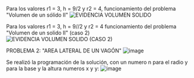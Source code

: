 Para los valores r1 = 3, h = 9/2 y r2 = 4, funcionamiento del problema "Volumen de un sólido II" 
![EVIDENCIA VOLUMEN SOLIDO](https://github.com/user-attachments/assets/614dc46e-6482-491a-a0ae-becb520b6b45)

Para los valores r1 = 3, h = 9//2 y r2 = 4 funcionamiento del problema "Volumen de un solido II" (caso 2)
![EVIDENCIA VOLUMEN SOLIDO (CASO 2)](https://github.com/user-attachments/assets/b920edca-1634-4b88-81a4-e4031512c233)

PROBLEMA 2: "AREA LATERAL DE UN VAGÓN"
![image](https://github.com/user-attachments/assets/62488c67-73a5-46ba-92cb-89f891881d4e)

Se realizó la programación de la solución, con un numero n para el radio y para la base y la altura numeros x y y:
![image](https://github.com/user-attachments/assets/efec81a4-e06a-4942-8059-9811c248af21)



